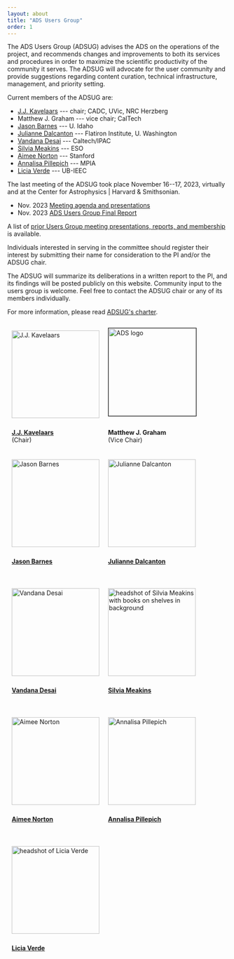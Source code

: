 ```yaml
---
layout: about
title: "ADS Users Group"
order: 1
---
```


<style type="text/css">
.floated_img {
    display: inline-block;
    height: 200px;
    width: 200px;
    float: middle;
    overflow: hidden;
    vertical-align: middle;
    margin-bottom: 10px;
    padding: 10px;
}

.sizedpic {
    width: 100%;
    float: middle;
    position: relative;
    vertical-align: middle;
    margin-top: 10px;
}
.textlabel {
    height: 50px;
    text-align: left;
    padding-left: 10px;
}

</style>

The ADS Users Group (ADSUG) advises the ADS on the operations of the project, and recommends changes and improvements to both its services and procedures in order to maximize the scientific productivity of the community it serves. The ADSUG will advocate for the user community and provide suggestions regarding content curation, technical infrastructure, management, and priority setting.

Current members of the ADSUG are:

- [J.J. Kavelaars](http://astroherzberg.org/people/jj-kavelaars/) --- chair; CADC, UVic, NRC Herzberg
- Matthew J. Graham --- vice chair; CalTech
- [Jason Barnes](http://barnesos.net/pro) --- U. Idaho
- [Julianne Dalcanton](https://www.simonsfoundation.org/people/julianne-dalcanton/) --- Flatiron Institute, U. Washington
- [Vandana Desai](http://web.ipac.caltech.edu/staff/desai/index.html) --- Caltech/IPAC
- [Silvia Meakins](https://www.eso.org/sci/libraries/about.html) --- ESO
- [Aimee Norton](http://sun.stanford.edu/~norton/) --- Stanford
- [Annalisa Pillepich](https://www.mpia.de/gc-theory) --- MPIA
- [Licia Verde](https://liciaverde.icc.ub.edu) --- UB-IEEC

The last meeting of the ADSUG took place November 16--17, 2023, virtually and at the Center for Astrophysics \| Harvard & Smithsonian.

- Nov. 2023 [Meeting agenda and presentations](../adsug/past_meetings/2023-11-16-202311-program.html)
- Nov. 2023 [ADS Users Group Final Report](https://ads.harvard.edu/adsug/2023/ADSUGReport2023.pdf)

A list of [prior Users Group meeting presentations, reports, and membership](../adsug/meetings.html) is available.

Individuals interested in serving in the committee should register their interest by submitting their name for consideration to the PI and/or the ADSUG chair.

The ADSUG will summarize its deliberations in a written report to the PI, and its findings will be posted publicly on this website. Community input to the users group is welcome. Feel free to contact the ADSUG chair or any of its members individually.

For more information, please read [ADSUG's charter](../adsug/charter.html).

<div>

<div style="float:left;">
  <div class="floated_img">
    <img class="sizedpic" src="../img/adsug/kavelaars.jpg"
	 alt="J.J. Kavelaars">
  </div>
  <div class="textlabel">
    <p><A HREF="http://astroherzberg.org/people/jj-kavelaars/"><B>J.J. Kavelaars</B></A> <br>(Chair)</p>
  </div>
</div>

<div style="float:left;">
  <div class="floated_img">
    <img src="{{ site.baseurl }}/about/img/ads_logo.png" alt="ADS logo" height="200" width="200" alt="Image" style="float: left; margin: 4px 10px 0px 0px; border: 1px solid #000000;">
  </div>
  <div class="textlabel">
    <p><B>Matthew J. Graham</B> <br>(Vice Chair)</p>
  </div>
</div>

<div style="float:left;">
  <div class="floated_img">
    <img class="sizedpic" src="../img/adsug/jbarnes.jpeg"
	 alt="Jason Barnes">>
  </div>
  <div class="textlabel">
    <p><A HREF="http://barnesos.net/pro"><B>Jason Barnes</B></A></p>
  </div>
</div>

<div style="float:left;">
  <div class="floated_img">
    <img class="sizedpic" src="https://simonsfoundation.imgix.net/wp-content/uploads/2021/07/05131237/Dalcanton_headshot_final.jpg?auto=format&w=120&h=120&fit=crop&crop=faces&q=90&dpr=2"
	 alt="Julianne Dalcanton ">
  </div>
  <div class="textlabel">
    <p><A HREF="https://www.simonsfoundation.org/people/julianne-dalcanton/"><B>Julianne Dalcanton</B></A></p>
  </div>
</div>

<div style="float:left;">
  <div class="floated_img">
    <img class="sizedpic" src="../img/adsug/Vandana_Desai.jpeg"
	 alt="Vandana Desai">
  </div>
  <div class="textlabel">
    <p><A HREF="http://web.ipac.caltech.edu/staff/desai/index.html"><B>Vandana Desai</B></A></p>
  </div>
</div>

<div style="float:left;">
  <div class="floated_img">
     <img class="sizedpic" src="../img/adsug/smeakins.png"
	 alt="headshot of Silvia Meakins with books on shelves in background">
  </div>
  <div class="textlabel">
    <p><A HREF="https://www.eso.org/sci/libraries/about.html"><B>Silvia Meakins</B></A></p>
  </div>
</div>

<div style="float:left;">
  <div class="floated_img">
    <img class="sizedpic" src="../img/adsug/ANorton.jpeg"
	 alt="Aimee Norton">
  </div>
  <div class="textlabel">
    <p><A HREF="http://sun.stanford.edu/~norton/"><B>Aimee Norton</B></A></p>
  </div>
</div>

<div style="float:left;">
  <div class="floated_img">
    <img class="sizedpic" src="../img/adsug/apillepich.jpeg"
	 alt="Annalisa Pillepich">
  </div>
  <div class="textlabel">
    <p><A HREF="https://www.mpia.de/gc-theory"><B>Annalisa Pillepich</B></A></p>
  </div>
</div>

<div style="float:left;">
  <div class="floated_img">
    <img class="sizedpic" src="../img/adsug/LiciaVerde.jpg"
	 alt="headshot of Licia Verde">
  </div>
  <div class="textlabel">
    <p><A HREF="https://liciaverde.icc.ub.edu"><B>Licia Verde</B></A></p>
  </div>
</div>

</div>

<br style="clear:left;"/>
